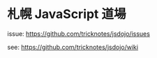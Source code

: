 # 札幌 JavaScript 道場

issue: https://github.com/tricknotes/jsdojo/issues

see: https://github.com/tricknotes/jsdojo/wiki
